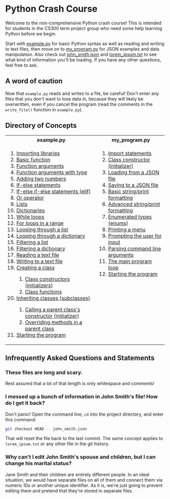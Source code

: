 # Python Crash Course
Welcome to the non-comprehensive Python crash course! This is intended for students in the CS300 term project group who need some help learning Python before we begin.

Start with [example.py](example.py) for basic Python syntax as well as reading and writing to text files, then move on to [my_program.py](my_program.py) for JSON examples and data manipulation. Also check out [john_smith.json](john_smith.json) and [lorem_ipsum.txt](lorem_ipsum.txt) to see what kind of information you'll be loading. If you have any other questions, feel free to ask.

## A word of caution
Now that `example.py` reads and writes to a file, be careful! Don't enter any files that you don't want to lose data in, because they will likely be overwritten, even if you cancel the program (read the comments in the `write_file()` function in `example.py`).

## Directory of Concepts
<table>
    <tr>
        <th>example.py</th>
        <th>my_program.py</th>
    </tr>
    <tr valign="top">
        <td valign="top">
            <ol>
                <li><a href="example.py#L30">Importing libraries</a></li>
                <li><a href="example.py#L42">Basic function</a></li>
                <li><a href="example.py#L49">Function arguments</a></li>
                <li><a href="example.py#L55">Function arguments with type</a></li>
                <li><a href="example.py#L62">Adding two numbers</a></li>
                <li><a href="example.py#L76">If-else statements</a></li>
                <li><a href="example.py#L85">If-else if-else statements (elif)</a></li>
                <li><a href="example.py#L96">Or operator</a></li>
                <li><a href="example.py#L104">Lists</a></li>
                <li><a href="example.py#L147">Dictionaries</a></li>
                <li><a href="example.py#L194">While loops</a></li>
                <li><a href="example.py#L206">For loops in a range</a></li>
                <li><a href="example.py#L219">Looping through a list</a></li>
                <li><a href="example.py#L231">Looping through a dictionary</a></li>
                <li><a href="example.py#L248">Filtering a list</a></li>
                <li><a href="example.py#L260">Filtering a dictionary</a></li>
                <li><a href="example.py#L278">Reading a text file</a></li>
                <li><a href="example.py#L317">Writing to a text file</a></li>
                <li><a href="example.py#L359">Creating a class</a></li>
                    <ol>
                        <li><a href="example.py#L366">Class constructors (initializers)</a></li>
                        <li><a href="example.py#L389">Class functions</a></li>
                    </ol>
                <li><a href="example.py#L395">Inheriting classes (subclasses)</a></li>
                    <ol>
                        <li><a href="example.py#L403">Calling a parent class's constructor (initializer)</a></li>
                        <li><a href="example.py#L418">Overriding methods in a parent class</a></li>
                    </ol>
                <li><a href="example.py#L428">Starting the program</a></li>
            </ol>
        </td>
        <td>
            <ol>
                <li><a href="my_program.py#L12">Import statements</a></li>
                <li><a href="my_program.py#L27">Class constructor (initializer)</a></li>
                <li><a href="my_program.py#L49">Loading from a JSON file</a></li>
                <li><a href="my_program.py#L69">Saving to a JSON file</a></li>
                <li><a href="my_program.py#L97">Basic string/print formatting</a></li>
                <li><a href="my_program.py#L127">Advanced string/print formatting</a></li>
                <li><a href="my_program.py#L156">Enumerated types (enums)</a></li>
                <li><a href="my_program.py#L169">Printing a menu</a></li>
                <li><a href="my_program.py#L205">Prompting the user for input</a></li>
                <li><a href="my_program.py#L209">Parsing command line arguments</a></li>
                <li><a href="my_program.py#L227">The main program loop</a></li>
                <li><a href="my_program.py#L338">Starting the program</a></li>
            </ol>
        </td>
    </tr>
</table>

## Infrequently Asked Questions and Statements
### These files are long and scary.
Rest assured that a lot of that length is only whitespace and comments!

### I messed up a bunch of information in John Smith's file! How do I get it back?
Don't panic! Open the command line, `cd` into the project directory, and enter this command:
```bash
git checkout HEAD -- john_smith.json
```
That will reset the file back to the last commit. The same concept applies to `lorem_ipsum.txt` or any other file in the git history.

### Why can't I edit John Smith's spouse and children, but I can change his marital status?
Jane Smith and their children are entirely different people. In an ideal situation, we would have separate files on all of them and connect them via numeric IDs or another unique identifier. As it is, we're just going to prevent editing them and pretend that they're stored in separate files.

